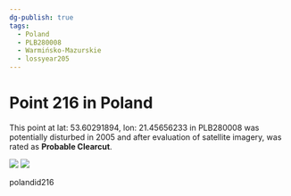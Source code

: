 ```yaml
---
dg-publish: true
tags:
  - Poland
  - PLB280008
  - Warmińsko-Mazurskie
  - lossyear205
---
```


# Point 216 in Poland

This point at lat: 53.60291894, lon: 21.45656233 in PLB280008 was potentially disturbed in 2005 and after evaluation of satellite imagery, was rated as **Probable Clearcut**.

<div class='juxtapose' data-showcredits='false'>
<img src='https://baserow-backend-production20240528124524339000000001.s3.amazonaws.com/user_files/Mdlz1yVj4ZqCp8RKfDevkCcRuTn1SimV_cff156623eee844081fc484306172a8b226510b75ba53745990d2f0ebbed18ff.png' data-label='March 2011' />
<img src='https://baserow-backend-production20240528124524339000000001.s3.amazonaws.com/user_files/GwWdeOGKiHfzl8rGNCru0zKZUTTzcrCe_178fe7145ffde8dce576bc7ac54405143464c9f8b09e92d6a1c0a8411b778948.png' data-label='August 2020' />
</div>

polandid216